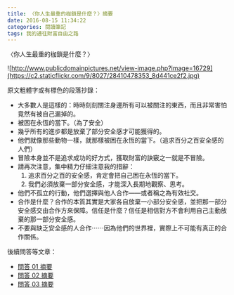 ```yaml
---
title: 〈你人生最重的枷鎖是什麼？〉摘要
date: 2016-08-15 11:34:22
categories: 閱讀筆記
tags: 我的通往財富自由之路
---
```


〈你人生最重的枷鎖是什麼？〉

![http://www.publicdomainpictures.net/view-image.php?image=16729](https://c2.staticflickr.com/9/8027/28410478353_8d441ce2f2.jpg)


原文粗體字或有標色的段落抄錄：
- 大多數人是這樣的：時時刻刻關注身邊所有可以被關注的東西，而且非常害怕竟然有被自己漏掉的。
- 被困在永恆的當下。（為了安全）
- 幾乎所有的進步都是放棄了部分安全感才可能獲得的。
- 他們就像那些動物一樣，就那樣被困在永恆的當下。（追求百分之百安全感的人們）
- 冒險本身並不是追求成功的好方式，獲取財富的訣竅之一就是不冒險。
- 請再次注意，集中精力仔細注意我的措辭：
    1. 追求百分之百的安全感，肯定會把自己困在永恆的當下。
    2. 我們必須放棄一部分安全感，才能深入長期地觀察、思考。
- 他們不孤立的行動，他們選擇與他人合作——或者稱之為有效社交。
- 合作是什麼？合作的本質其實是大家各自放棄一小部分安全感，並把那一部分安全感交由合作方來保障。信任是什麼？信任是相信對方不會利用自己主動放棄的那一部分安全感。
- 不要與缺乏安全感的人合作⋯⋯因為他們的世界裡，實際上不可能有真正的合作關係。


後續問答等文章：
- [問答 01 摘要](/2016/08/16/BOF-X003-20160816/)
- [問答 02 摘要](/2016/08/17/BOF-X003-20160817/)
- [問答 03 摘要](/2016/08/18/BOF-X003-20160818/)
